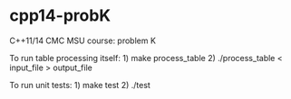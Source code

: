 cpp14-probK
===========

C++11/14 CMC MSU course: problem K

To run table processing itself:
    1) make process_table
    2) ./process_table < input_file > output_file
    
To run unit tests:
    1) make test
    2) ./test